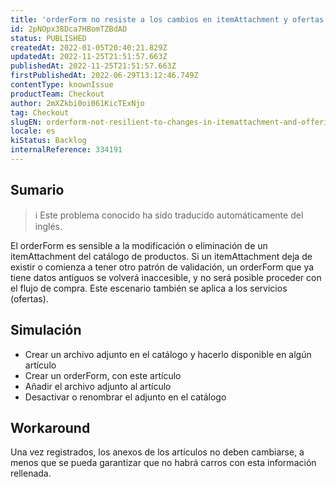 ```yaml
---
title: 'orderForm no resiste a los cambios en itemAttachment y ofertas'
id: 2pNOpx38Dca7HBomTZBdAD
status: PUBLISHED
createdAt: 2022-01-05T20:40:21.829Z
updatedAt: 2022-11-25T21:51:57.663Z
publishedAt: 2022-11-25T21:51:57.663Z
firstPublishedAt: 2022-06-29T13:12:46.749Z
contentType: knownIssue
productTeam: Checkout
author: 2mXZkbi0oi061KicTExNjo
tag: Checkout
slugEN: orderform-not-resilient-to-changes-in-itemattachment-and-offerings
locale: es
kiStatus: Backlog
internalReference: 334191
---
```


## Sumario

>ℹ️ Este problema conocido ha sido traducido automáticamente del inglés.


El orderForm es sensible a la modificación o eliminación de un itemAttachment del catálogo de productos. Si un itemAttachment deja de existir o comienza a tener otro patrón de validación, un orderForm que ya tiene datos antiguos se volverá inaccesible, y no será posible proceder con el flujo de compra.
Este escenario también se aplica a los servicios (ofertas).



## Simulación



- Crear un archivo adjunto en el catálogo y hacerlo disponible en algún artículo
- Crear un orderForm, con este artículo
- Añadir el archivo adjunto al artículo
- Desactivar o renombrar el adjunto en el catálogo



## Workaround


Una vez registrados, los anexos de los artículos no deben cambiarse, a menos que se pueda garantizar que no habrá carros con esta información rellenada.

